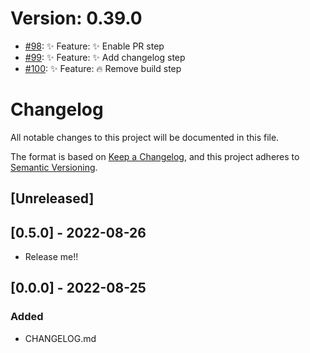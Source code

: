 # Version: 0.39.0

* [#98](https://github.com/knerd/workflows/pull/98): ✨ Feature: ✨  Enable PR step
* [#99](https://github.com/knerd/workflows/pull/99): ✨ Feature: ✨ Add changelog step
* [#100](https://github.com/knerd/workflows/pull/100): ✨ Feature: 🔥 Remove build step


# Changelog
All notable changes to this project will be documented in this file.

The format is based on [Keep a Changelog](https://keepachangelog.com/en/1.0.0/),
and this project adheres to [Semantic Versioning](https://semver.org/spec/v2.0.0.html).

## [Unreleased]

## [0.5.0] - 2022-08-26
- Release me!!
## [0.0.0] - 2022-08-25
### Added
- CHANGELOG.md
